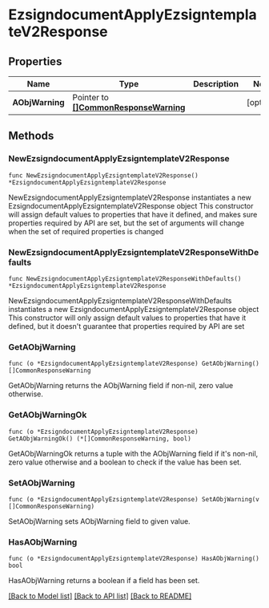 # EzsigndocumentApplyEzsigntemplateV2Response

## Properties

Name | Type | Description | Notes
------------ | ------------- | ------------- | -------------
**AObjWarning** | Pointer to [**[]CommonResponseWarning**](CommonResponseWarning.md) |  | [optional] 

## Methods

### NewEzsigndocumentApplyEzsigntemplateV2Response

`func NewEzsigndocumentApplyEzsigntemplateV2Response() *EzsigndocumentApplyEzsigntemplateV2Response`

NewEzsigndocumentApplyEzsigntemplateV2Response instantiates a new EzsigndocumentApplyEzsigntemplateV2Response object
This constructor will assign default values to properties that have it defined,
and makes sure properties required by API are set, but the set of arguments
will change when the set of required properties is changed

### NewEzsigndocumentApplyEzsigntemplateV2ResponseWithDefaults

`func NewEzsigndocumentApplyEzsigntemplateV2ResponseWithDefaults() *EzsigndocumentApplyEzsigntemplateV2Response`

NewEzsigndocumentApplyEzsigntemplateV2ResponseWithDefaults instantiates a new EzsigndocumentApplyEzsigntemplateV2Response object
This constructor will only assign default values to properties that have it defined,
but it doesn't guarantee that properties required by API are set

### GetAObjWarning

`func (o *EzsigndocumentApplyEzsigntemplateV2Response) GetAObjWarning() []CommonResponseWarning`

GetAObjWarning returns the AObjWarning field if non-nil, zero value otherwise.

### GetAObjWarningOk

`func (o *EzsigndocumentApplyEzsigntemplateV2Response) GetAObjWarningOk() (*[]CommonResponseWarning, bool)`

GetAObjWarningOk returns a tuple with the AObjWarning field if it's non-nil, zero value otherwise
and a boolean to check if the value has been set.

### SetAObjWarning

`func (o *EzsigndocumentApplyEzsigntemplateV2Response) SetAObjWarning(v []CommonResponseWarning)`

SetAObjWarning sets AObjWarning field to given value.

### HasAObjWarning

`func (o *EzsigndocumentApplyEzsigntemplateV2Response) HasAObjWarning() bool`

HasAObjWarning returns a boolean if a field has been set.


[[Back to Model list]](../README.md#documentation-for-models) [[Back to API list]](../README.md#documentation-for-api-endpoints) [[Back to README]](../README.md)



